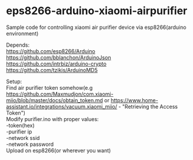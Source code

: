 # eps8266-arduino-xiaomi-airpurifier
Sample code for controlling xiaomi air purifier device via esp8266(arduino environment)

Depends:  
https://github.com/esp8266/Arduino  
https://github.com/bblanchon/ArduinoJson  
https://github.com/intrbiz/arduino-crypto  
https://github.com/tzikis/ArduinoMD5  
  
Setup:  
Find air purifier token somehow(e.g https://github.com/Maxmudjon/com.xiaomi-miio/blob/master/docs/obtain_token.md or https://www.home-assistant.io/integrations/vacuum.xiaomi_miio/ - "Retrieving the Access Token")  
Modify purifier.ino with proper values:  
  -token(hex)  
  -purifier ip  
  -network ssid  
  -network password  
Upload on esp8266(or wherever you want)  
